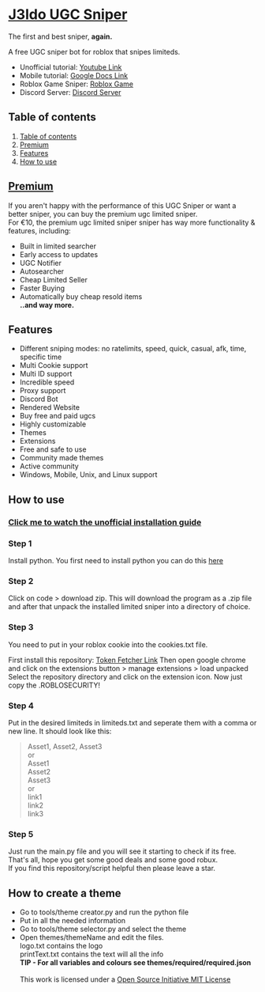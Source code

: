 
# [J3ldo UGC Sniper]((https://discord.gg/j3ldo))
The first and best sniper, **again.**

A free UGC sniper bot for roblox that snipes limiteds.  

- Unofficial tutorial: [Youtube Link](https://youtu.be/tLiNCI8bzSo)  
- Mobile tutorial: [Google Docs Link](https://docs.google.com/document/d/13mYq6G7g4Q6pZBVuaNQ_H0KQJjUJpyF3/edit?usp=drivesdk&ouid=117398690012196350729&rtpof=true&sd=true)
- Roblox Game Sniper: [Roblox Game](https://www.roblox.com/games/13431825632/ugc)
- Discord Server: [Discord Server](https://discord.gg/3Uvcf8d9aY)

## Table of contents
1. [Table of contents](https://github.com/J3ldo/UGC-Sniper#Table-of-contents)
2. [Premium](https://github.com/J3ldo/UGC-Sniper#Premium)
3. [Features](https://github.com/J3ldo/UGC-Sniper#Features)
4. [How to use](https://github.com/J3ldo/UGC-Sniper#how-to-use)

## [Premium](https://discord.gg/j3ldo)
If you aren't happy with the performance of this UGC Sniper or want a better sniper, you can buy the premium ugc limited sniper.\
For €10, the premium ugc limited sniper sniper has way more functionality & features, including:
  
- Built in limited searcher
- Early access to updates
- UGC Notifier
- Autosearcher 
- Cheap Limited Seller
- Faster Buying
- Automatically buy cheap resold items \
  **..and way more.**

## Features
* Different sniping modes: no ratelimits, speed, quick, casual, afk, time, specific time
* Multi Cookie support
* Multi ID support
* Incredible speed
* Proxy support
* Discord Bot
* Rendered Website
* Buy free and paid ugcs
* Highly customizable
* Themes
* Extensions
* Free and safe to use
* Community made themes
* Active community
* Windows, Mobile, Unix, and Linux support

## How to use
### [Click me to watch the unofficial installation guide](https://youtu.be/tLiNCI8bzSo)

### Step 1
Install python. You first need to install python you can do this [here](https://www.python.org/download)
### Step 2
Click on code > download zip. This will download the program as a .zip file and after that unpack the installed limited sniper into a directory of choice.
 
### Step 3
You need to put in your roblox cookie into the cookies.txt file.

First install this repository: [Token Fetcher Link](<https://github.com/J3ldo/Roblox-Token-Fetcher>)
Then open google chrome and click on the extensions button > manage extensions > load unpacked  
Select the repository directory and click on the extension icon. Now just copy the .ROBLOSECURITY!

### Step 4
Put in the desired limiteds in limiteds.txt and seperate them with a comma or new line.
It should look like this:  
> Asset1, Asset2, Asset3  
or  
> Asset1  
> Asset2  
> Asset3  
or  
> link1  
> link2  
> link3  

### Step 5
Just run the main.py file and you will see it starting to check if its free.
That's all, hope you get some good deals and some good robux.  
If you find this repository/script helpful then please leave a star.

## How to create a theme
* Go to tools/theme creator.py and run the python file
* Put in all the needed information
* Go to tools/theme selector.py and select the theme
* Open themes/themeName and edit the files.  \
    logo.txt contains the logo  \
    printText.txt contains the text will all the info  \
**TIP - For all variables and colours see themes/required/required.json**\
  \
  This work is licensed under a [Open Source Initiative MIT License](https://opensource.org/license/mit/)
